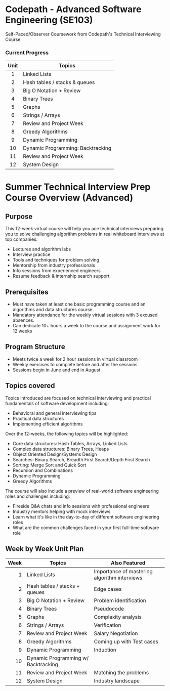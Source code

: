 # Codepath - Advanced Software Engineering (SE103)
Self-Paced/Observer Coursework from Codepath's Technical Interviewing Course

### Current Progress
| Unit  | Topics                                   
|:-----:|------------------------------------------
| 1    | Linked Lists                              
| 2    | Hash tables / stacks & queues             
| 3    | Big O Notation + Review        
| 4    | Binary Trees                   
| 5    | Graphs                         
| 6    | Strings / Arrays               
| 7    | Review and Project Week        
| 8    | Greedy Algorithms              
| 9    | Dynamic Programming            
| 10   | Dynamic Programming: Backtracking
| 11   | Review and Project Week       
| 12   | System Design                 


# Summer Technical Interview Prep Course Overview (Advanced)

## **Purpose**

This 12-week virtual course will help you ace technical interviews preparing you to solve challenging algorithm problems in real whiteboard interviews at top companies.

- Lectures and algorithm labs
- Interview practice
- Tools and techniques for problem solving
- Mentorship from industry professionals
- Info sessions from experienced engineers
- Resume feedback & internship search support

## **Prerequisites**

* Must have taken at least one basic programming course and an algorithms and data structures course.
* Mandatory attendance for the weekly virtual sessions with 3 excused absences.
* Can dedicate 10+ hours a week to the course and assignment work for 12 weeks

## **Program Structure**

* Meets twice a week for 2 hour sessions in virtual classroom
* Weekly exercises to complete before and after the sessions
* Sessions begin in June and end in August

## **Topics covered**

Topics introduced are focused on technical interviewing and practical fundamentals of software development including:

* Behavioral and general interviewing tips
* Practical data structures
* Implementing efficient algorithms

Over the 12-weeks, the following topics will be highlighted:

* Core data structures: Hash Tables, Arrays, Linked Lists
* Complex data structures: Binary Trees, Heaps
* Object Oriented Design/Systems Design
* Searches: Binary Search, Breadth First Search/Depth First Search
* Sorting: Merge Sort and Quick Sort
* Recursion and Combinations
* Dynamic Programming
* Greedy Algorithms

The course will also include a preview of real-world software engineering roles and challenges including:

* Fireside Q&A chats and info sessions with professional engineers
* Industry mentors helping with mock interviews
* Learn what it's like in the day-to-day of different software engineering roles
* What are the common challenges faced in your first full-time software role

## Week by Week Unit Plan
| Week | Topics                         | Also Featured |
|-----:|--------------------------------|----------------|
| 1    | Linked Lists                   | Importance of mastering algorithm interviews |
| 2    | Hash tables / stacks + queues  | Edge cases |
| 3    | Big O Notation + Review        | Problem identification |
| 4    | Binary Trees                   | Pseudocode |
| 5    | Graphs                         | Complexity analysis |
| 6    | Strings / Arrays               | Verification |
| 7    | Review and Project Week        | Salary Negotiation |
| 8    | Greedy Algorithms              | Coming up with Test cases |
| 9    | Dynamic Programming            | Induction |
| 10   | Dynamic Programming w/ Backtracking |      |
| 11   | Review and Project Week        | Matching the problems |
| 12   | System Design                  | Industry landscape |
